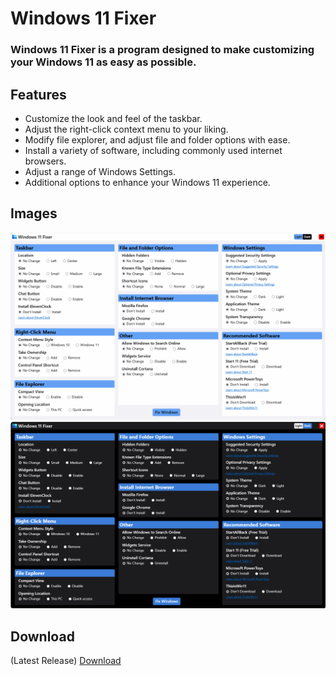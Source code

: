 # Windows 11 Fixer

### Windows 11 Fixer is a program designed to make customizing your Windows 11 as easy as possible.

## Features
- Customize the look and feel of the taskbar.
- Adjust the right-click context menu to your liking.
- Modify file explorer, and adjust file and folder options with ease.
- Install a variety of software, including commonly used internet browsers.
- Adjust a range of Windows Settings.
- Additional options to enhance your Windows 11 experience.

## Images
![screenshot](https://github.com/99natmar99/Windows-11-Fixer/blob/master/web-images/light.PNG)
![screenshot](https://github.com/99natmar99/Windows-11-Fixer/blob/master/web-images/dark.PNG)

## Download
(Latest Release) [Download](https://github.com/99natmar99/Windows-11-Fixer/releases/tag/v1.1.1)


